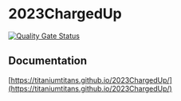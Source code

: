 # 2023ChargedUp
[![Quality Gate Status](https://sonarqube.zoarial.me/api/project_badges/measure?project=TitaniumTitans_2023ChargedUp_AYY7_VG9-ummmaNu3Sxv&metric=alert_status&token=sqb_f58484f3d516ae9a5a80b52832d062638eacb81c)](https://sonarqube.zoarial.me/dashboard?id=TitaniumTitans_2023ChargedUp_AYY7_VG9-ummmaNu3Sxv)

## Documentation
[https://titaniumtitans.github.io/2023ChargedUp/](https://titaniumtitans.github.io/2023ChargedUp/)
